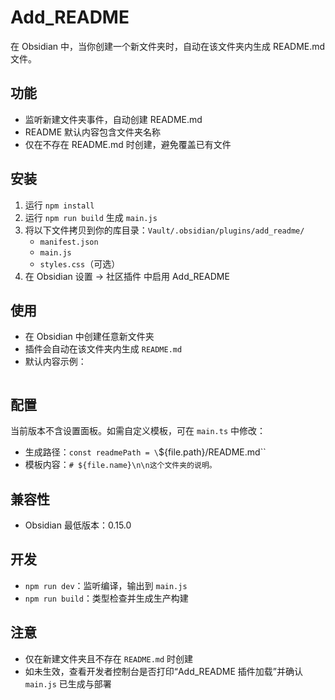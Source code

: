 # Add_README

在 Obsidian 中，当你创建一个新文件夹时，自动在该文件夹内生成 README.md 文件。

## 功能
- 监听新建文件夹事件，自动创建 README.md
- README 默认内容包含文件夹名称
- 仅在不存在 README.md 时创建，避免覆盖已有文件

## 安装
1. 运行 `npm install`
2. 运行 `npm run build` 生成 `main.js`
3. 将以下文件拷贝到你的库目录：`Vault/.obsidian/plugins/add_readme/`
   - `manifest.json`
   - `main.js`
   - `styles.css`（可选）
4. 在 Obsidian 设置 → 社区插件 中启用 Add_README

## 使用
- 在 Obsidian 中创建任意新文件夹
- 插件会自动在该文件夹内生成 `README.md`
- 默认内容示例：
  ```md
  
  ```

## 配置
当前版本不含设置面板。如需自定义模板，可在 `main.ts` 中修改：
- 生成路径：`const readmePath = \`${file.path}/README.md\``
- 模板内容：`# ${file.name}\n\n这个文件夹的说明。`

## 兼容性
- Obsidian 最低版本：0.15.0

## 开发
- `npm run dev`：监听编译，输出到 `main.js`
- `npm run build`：类型检查并生成生产构建

## 注意
- 仅在新建文件夹且不存在 `README.md` 时创建
- 如未生效，查看开发者控制台是否打印“Add_README 插件加载”并确认 `main.js` 已生成与部署
